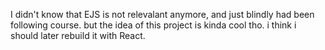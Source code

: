 I didn't know that EJS is not relevalant anymore, and just blindly had been following course. but the idea of this project is kinda cool tho. i think i should later rebuild it with React.
